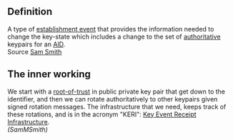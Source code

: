## Definition
A type of [establishment event](term_establishment-event) that provides the information needed to change the key-state which includes a change to the set of [authoritative](term_authoritative) keypairs for an [AID](term_autonomic-identifier).\
Source [Sam Smith](https://github.com/WebOfTrust/ietf-keri/blob/main/draft-ssmith-keri.md#basic-terminology)

## The inner working
We start with a [root-of-trust](term_root-of-trust) in public private key pair that get down to the identifier, and then we can rotate authoritatively to other keypairs given signed rotation messages. The infrastructure that we need, keeps track of these rotations, and is in the acronym "KERI": [Key Event Receipt Infrastructure](term_key-event-receipt-infrastructure-(KERI)).\
_(SamMSmith)_
